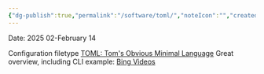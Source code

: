 ```yaml
---
{"dg-publish":true,"permalink":"/software/toml/","noteIcon":"","created":"2025-02-14T17:36:57.121-06:00"}
---
```


Date: 2025 02-February 14

Configuration filetype 
[TOML: Tom's Obvious Minimal Language](https://toml.io/en/)
Great overview, including CLI example: [Bing Videos](https://www.bing.com/videos/riverview/relatedvideo?q=toml+vs+json+python&mid=22F5BF794FCBE704EF7122F5BF794FCBE704EF71&mcid=8277877AB7924D7A8EEF12AC91671943&FORM=VIRE)
